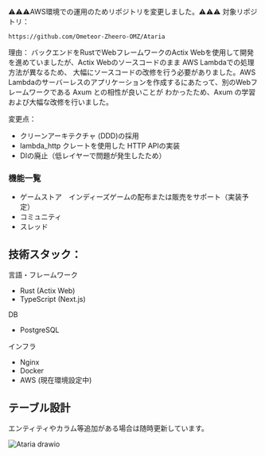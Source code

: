 ⚠️⚠️⚠️AWS環境での運用のためリポジトリを変更しました。⚠️⚠️⚠️
対象リポジトリ：

`https://github.com/Ometeor-Zheero-OMZ/Ataria`

理由：
バックエンドをRustでWebフレームワークのActix Webを使用して開発を進めていましたが、Actix Webのソースコードのまま AWS Lambdaでの処理方法が異なるため、
大幅にソースコードの改修を行う必要がありました。AWS Lambdaのサーバーレスのアプリケーションを作成するにあたって、別のWebフレームワークである Axum との相性が良いことが
わかったため、Axum の学習および大幅な改修を行いました。

変更点：
- クリーンアーキテクチャ (DDD)の採用
- lambda_http クレートを使用した HTTP APIの実装
- DIの廃止（低レイヤーで問題が発生したため）

### 機能一覧

- ゲームストア　インディーズゲームの配布または販売をサポート（実装予定）
- コミュニティ
- スレッド

## 技術スタック：

言語・フレームワーク
- Rust (Actix Web)
- TypeScript (Next.js)

DB
- PostgreSQL

インフラ
- Nginx
- Docker
- AWS (現在環境設定中)

## テーブル設計
エンティティやカラム等追加がある場合は随時更新しています。

![Ataria drawio](https://github.com/user-attachments/assets/5053d5e5-318d-48b3-8c79-a48e2bab7c1c)
